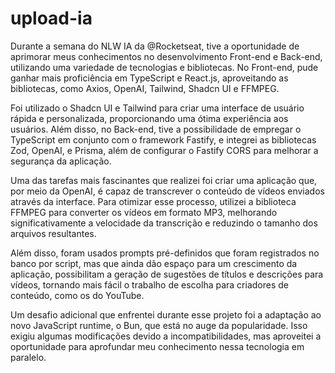 # upload-ia


Durante a semana do NLW IA da @Rocketseat, tive a oportunidade de aprimorar meus conhecimentos no desenvolvimento Front-end e Back-end, utilizando uma variedade de tecnologias e bibliotecas. No Front-end, pude ganhar mais proficiência em TypeScript e React.js, aproveitando as bibliotecas, como Axios, OpenAI, Tailwind, Shadcn UI e FFMPEG.

Foi utilizado o Shadcn UI e Tailwind para criar uma interface de usuário rápida e personalizada, proporcionando uma ótima experiência aos usuários. Além disso, no Back-end, tive a possibilidade de empregar o TypeScript em conjunto com o framework Fastify, e integrei as bibliotecas Zod, OpenAI, e Prisma, além de configurar o Fastify CORS para melhorar a segurança da aplicação.

Uma das tarefas mais fascinantes que realizei foi criar uma aplicação que, por meio da OpenAI, é capaz de transcrever o conteúdo de vídeos enviados através da interface. Para otimizar esse processo, utilizei a biblioteca FFMPEG para converter os vídeos em formato MP3, melhorando significativamente a velocidade da transcrição e reduzindo o tamanho dos arquivos resultantes.

Além disso, foram usados prompts pré-definidos que foram registrados no banco por script, mas que ainda dão espaço para um crescimento da aplicação, possibilitam a geração de sugestões de títulos e descrições para vídeos, tornando mais fácil o trabalho de escolha para criadores de conteúdo, como os do YouTube.

Um desafio adicional que enfrentei durante esse projeto foi a adaptação ao novo JavaScript runtime, o Bun, que está no auge da popularidade. Isso exigiu algumas modificações devido a incompatibilidades, mas aproveitei a oportunidade para aprofundar meu conhecimento nessa tecnologia em paralelo.
